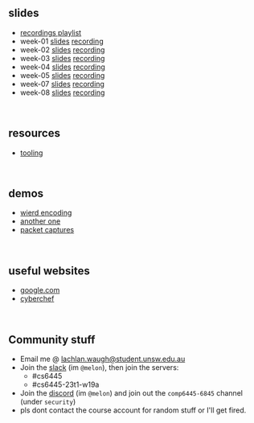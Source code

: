 ## slides
* [recordings playlist](https://www.youtube.com/playlist?list=PL2xJTaGLKqbsYoz-6Ed491G28aKBC0ZNl)
* week-01 [slides](week01) [recording](https://youtu.be/NuHJcjTiI8Y)
* week-02 [slides](week02) [recording](https://youtu.be/I1fQvfanOYw)
* week-03 [slides](week03) [recording](https://youtu.be/ZbnuaSkrwXE)
* week-04 [slides](week04) [recording](https://youtu.be/egeoZ1-4lhw)
* week-05 [slides](week05) [recording](https://youtu.be/dBz_hNDa-fY)
* week-07 [slides](week07) [recording](https://youtu.be/m6bfxQ7816M)
* week-08 [slides](week08) [recording](https://youtu.be/qPrL4RMLcAQ)


&nbsp;

## resources
* [tooling](resources/tooling)

&nbsp;

## demos
* [wierd encoding](demos/encoding)
* [another one](demos/anotherone)
* [packet captures](demos/pcap)

&nbsp;

## useful websites
* [google.com](https://www.google.com)
* [cyberchef](https://gchq.github.io/CyberChef/)

&nbsp;

## Community stuff
* Email me @ [lachlan.waugh@student.unsw.edu.au]()
* Join the [slack](https://seceduau.slack.com/signup) (im `@melon`), then join the servers:
    * #cs6445
    * #cs6445-23t1-w19a
* Join the [discord]() (im `@melon`) and join out the `comp6445-6845` channel (under `security`)
* pls dont contact the course account for random stuff or I'll get fired.
